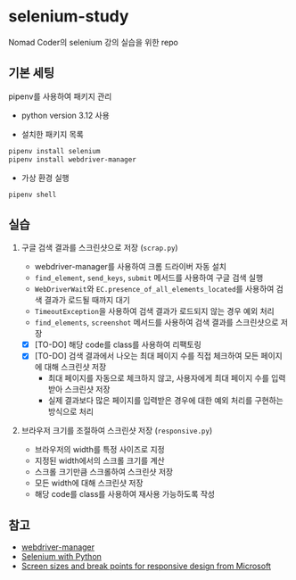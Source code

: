 # selenium-study

Nomad Coder의 selenium 강의 실습을 위한 repo

## 기본 세팅

pipenv를 사용하여 패키지 관리

- python version 3.12 사용

- 설치한 패키지 목록

```bash
pipenv install selenium
pipenv install webdriver-manager
```

- 가상 환경 실행

```bash
pipenv shell
```

## 실습

1. 구글 검색 결과를 스크린샷으로 저장 (`scrap.py`)

   - webdriver-manager를 사용하여 크롬 드라이버 자동 설치
   - `find_element`, `send_keys`, `submit` 메서드를 사용하여 구글 검색 실행
   - `WebDriverWait`와 `EC.presence_of_all_elements_located`를 사용하여 검색 결과가 로드될 때까지 대기
   - `TimeoutException`을 사용하여 검색 결과가 로드되지 않는 경우 예외 처리
   - `find_elements`, `screenshot` 메서드를 사용하여 검색 결과를 스크린샷으로 저장
   - [x] [TO-DO] 해당 code를 class를 사용하여 리팩토링
   - [x] [TO-DO] 검색 결과에서 나오는 최대 페이지 수를 직접 체크하여 모든 페이지에 대해 스크린샷 저장
     - 최대 페이지를 자동으로 체크하지 않고, 사용자에게 최대 페이지 수를 입력받아 스크린샷 저장
     - 실제 결과보다 많은 페이지를 입력받은 경우에 대한 예외 처리를 구현하는 방식으로 처리

2. 브라우저 크기를 조절하여 스크린샷 저장 (`responsive.py`)
   - 브라우저의 width를 특정 사이즈로 지정
   - 지정된 width에서의 스크롤 크기를 계산
   - 스크롤 크기만큼 스크롤하여 스크린샷 저장
   - 모든 width에 대해 스크린샷 저장
   - 해당 code를 class를 사용하여 재사용 가능하도록 작성

## 참고

- [webdriver-manager](https://github.com/SergeyPirogov/webdriver_manager)
- [Selenium with Python](https://selenium-python.readthedocs.io/index.html)
- [Screen sizes and break points for responsive design from Microsoft](https://learn.microsoft.com/en-us/windows/apps/design/layout/screen-sizes-and-breakpoints-for-responsive-design)
